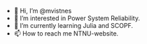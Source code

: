 - 👋 Hi, I’m @mvistnes
- 👀 I’m interested in Power System Reliability.
- 🌱 I’m currently learning Julia and SCOPF.
- 📫 How to reach me NTNU-website.

